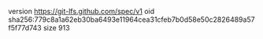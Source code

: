 version https://git-lfs.github.com/spec/v1
oid sha256:779c8a1a62eb30ba6493e11964cea31cfeb7b0d58e50c2826489a57f5f77d743
size 913
